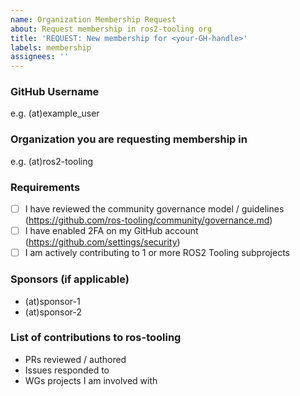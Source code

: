 ```yaml
---
name: Organization Membership Request
about: Request membership in ros2-tooling org
title: 'REQUEST: New membership for <your-GH-handle>'
labels: membership
assignees: ''
---
```


### GitHub Username
e.g. (at)example_user

### Organization you are requesting membership in
e.g. (at)ros2-tooling

### Requirements
- [ ] I have reviewed the community governance model / guidelines (https://github.com/ros-tooling/community/governance.md)
- [ ] I have enabled 2FA on my GitHub account (https://github.com/settings/security)
- [ ] I am actively contributing to 1 or more ROS2 Tooling subprojects

### Sponsors (if applicable)
- (at)sponsor-1
- (at)sponsor-2

### List of contributions to ros-tooling
- PRs reviewed / authored
- Issues responded to
- WGs projects I am involved with

